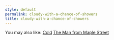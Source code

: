 ```yaml
---
style: default
permalink: cloudy-with-a-chance-of-showers
title: cloudy-with-a-chance-of-showers
---
```

You may also like:
[Cold](http://scp-wiki.net/cold)
[The Man from Maple Street](http://scp-wiki.net/the-man-from-maple-street)